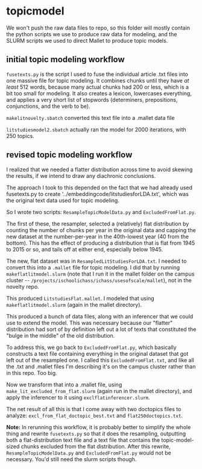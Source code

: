 topicmodel
==========

We won't push the raw data files to repo, so this folder will mostly contain the python scripts we use to produce raw data for modeling, and the SLURM scripts we used to direct Mallet to produce topic models.

initial topic modeling workflow
-------------------------------

```fusetexts.py``` is the script I used to fuse the individual article .txt files into one massive file for topic modeling. It combines chunks until they have *at least* 512 words, because many actual chunks had 200 or less, which is a bit too small for modeling. It also creates a lexicon, lowercases everything, and applies a very short list of stopwords (determiners, prepositions, conjunctions, and the verb to be).

```makelitnovelty.sbatch``` converted this text file into a .mallet data file

```litstudiesmodel2.sbatch``` actually ran the model for 2000 iterations, with 250 topics.

revised topic modeling workflow
-------------------------------

I realized that we needed a flatter distribution across time to avoid skewing the results, if we intend to draw any diachronic conclusions.

The approach I took to this depended on the fact that we had already used fusetexts.py to create '../embeddingcode/litstudiesforLDA.txt', which was the original text data used for topic modeling.

So I wrote two scripts: `ResampleTopicModelData.py` and `ExcludedFromFlat.py`.

The first of these, the resampler, selected a (relatively) flat distribution by counting the number of chunks per year in the original data and capping the new dataset at the number-per-year in the 40th-lowest year (40 from the bottom). This has the effect of producing a distribution that is flat from 1945 to 2015 or so, and tails off at either end, especially below 1945.

The new, flat dataset was in `ResampledLitStudiesForLDA.txt`. I needed to convert this into a `.mallet` file for topic modeling. I did that by running `makeflatlitmodel.slurm` (note that I run it in the mallet folder on the campus cluster -- `/projects/ischoolichass/ichass/usesofscale/mallet`), not in the novelty repo.

This produced `LitstudiesFlat.mallet`. I modeled that using `makeflatlitmodel.slurm` (again in the mallet directory).

This produced a bunch of data files, along with an inferencer that we could use to extend the model. This was necessary because our "flatter" distribution had sort of by definition left out a lot of texts that constituted the "bulge in the middle" of the old distribution.

To address this, we go back to `ExcludedFromFlat.py`, which basically constructs a text file containing everything in the original dataset that got left out of the resampled one. I called this `ExcludedFromFlat.txt`, and like all the .txt and .mallet files I'm describing it's on the campus cluster rather than in this repo. Too big.

Now we transform that into a .mallet file, using `make_lit_excluded_from_flat.slurm` (again run in the mallet directory), and apply the inferencer to it using `exclflatinferencer.slurm`.

The net result of all this is that I come away with two doctopics files to analyze: `excl_from_flat_doctopic_best.txt` and `flat250doctopics.txt`.

**Note:** In rerunning this workflow, it is probably better to simplify the whole thing and rewrite `fusetexts.py` so that *it* does the resampling, outputting both a flat-distribution text file and a text file that contains the topic-model-sized chunks excluded from the flat distribution. After this rewrite, `ResampleTopicModelData.py` and `ExcludedFromFlat.py` would not be necessary. You'd still need the slurm scripts though.